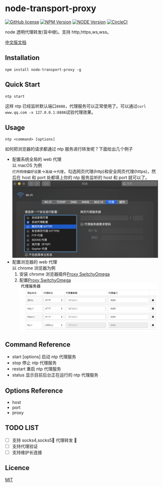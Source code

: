 # node-transport-proxy

[![GitHub license](https://img.shields.io/badge/license-MIT-blue.svg)](./LICENSE)
[![NPM Version](https://img.shields.io/npm/v/node-transport-proxy.svg?style=flat)](https://www.npmjs.com/package/node-transport-proxy)
[![NODE Version](https://img.shields.io/node/v/node-transport-proxy.svg)](https://www.npmjs.com/package/node-transport-proxy)
[![CircleCI](https://circleci.com/gh/Lighting-Jack/node-transport-proxy/tree/master.svg?style=svg)](https://circleci.com/gh/Lighting-Jack/node-transport-proxy/tree/master)

node 透明代理转发(盲中继)。支持 http,https,ws,wss。

[中文版文档](./README.md)

## Installation

```
npm install node-transport-proxy -g
```

## Quick Start

```
ntp start
```

这样 ntp 已经监听默认端口`8888`，代理服务可以正常使用了。可以通过`curl www.qq.com -x 127.0.0.1:8888`试验代理效果。

## Usage

```
ntp <command> [options]
```

如何把浏览器的请求都通过 ntp 服务进行转发呢？下面给出几个例子

- 配置系统全局的 web 代理<br/>
  以 macOS 为例<br/>
  `打开网络偏好设置`->`高级`->`代理`，勾选网页代理(http)和安全网页代理(https)，然后在 host 和 port 处都填上你的 ntp 服务监听的 host 和 port 就可以了。
  ![](doc/proxyConfig.png)
- 配置浏览器的 web 代理<br/>
  以 chrome 浏览器为例<br/>
  1. 安装 chrome 浏览器插件[Proxy SwitchyOmega](https://chrome.google.com/webstore/detail/proxy-switchyomega/padekgcemlokbadohgkifijomclgjgif)
  2. 配置[Proxy SwitchyOmega](https://chrome.google.com/webstore/detail/proxy-switchyomega/padekgcemlokbadohgkifijomclgjgif)<br/>
     ![](doc/swichOmega.png)

## Command Reference

- start [options] 启动 ntp 代理服务
- stop 停止 ntp 代理服务
- restart 重启 ntp 代理服务
- status 显示目前后台正在运行的 ntp 代理服务

## Options Reference

- host
- port
- proxy

## TODO LIST

- [ ] 支持 socks4,socks5 代理转发 
- [ ] 支持代理验证
- [ ] 支持维护长连接

## Licence

[MIT](./LICENSE)
